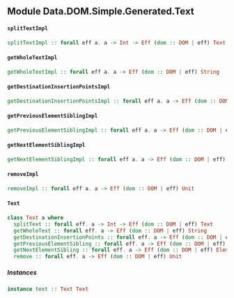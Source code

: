 ## Module Data.DOM.Simple.Generated.Text

#### `splitTextImpl`

``` purescript
splitTextImpl :: forall eff a. a -> Int -> Eff (dom :: DOM | eff) Text
```

#### `getWholeTextImpl`

``` purescript
getWholeTextImpl :: forall eff a. a -> Eff (dom :: DOM | eff) String
```

#### `getDestinationInsertionPointsImpl`

``` purescript
getDestinationInsertionPointsImpl :: forall eff a. a -> Eff (dom :: DOM | eff) NodeList
```

#### `getPreviousElementSiblingImpl`

``` purescript
getPreviousElementSiblingImpl :: forall eff a. a -> Eff (dom :: DOM | eff) Element
```

#### `getNextElementSiblingImpl`

``` purescript
getNextElementSiblingImpl :: forall eff a. a -> Eff (dom :: DOM | eff) Element
```

#### `removeImpl`

``` purescript
removeImpl :: forall eff a. a -> Eff (dom :: DOM | eff) Unit
```

#### `Text`

``` purescript
class Text a where
  splitText :: forall eff. a -> Int -> Eff (dom :: DOM | eff) Text
  getWholeText :: forall eff. a -> Eff (dom :: DOM | eff) String
  getDestinationInsertionPoints :: forall eff. a -> Eff (dom :: DOM | eff) NodeList
  getPreviousElementSibling :: forall eff. a -> Eff (dom :: DOM | eff) Element
  getNextElementSibling :: forall eff. a -> Eff (dom :: DOM | eff) Element
  remove :: forall eff. a -> Eff (dom :: DOM | eff) Unit
```

##### Instances
``` purescript
instance text :: Text Text
```


